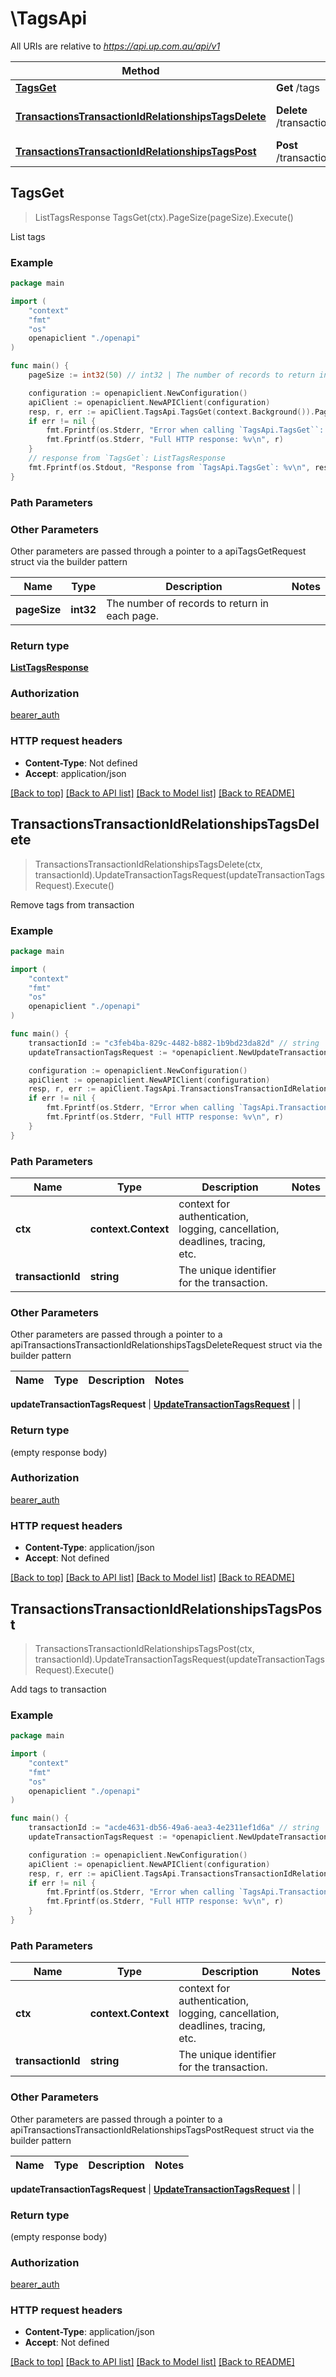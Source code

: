 # \TagsApi

All URIs are relative to *https://api.up.com.au/api/v1*

Method | HTTP request | Description
------------- | ------------- | -------------
[**TagsGet**](TagsApi.md#TagsGet) | **Get** /tags | List tags
[**TransactionsTransactionIdRelationshipsTagsDelete**](TagsApi.md#TransactionsTransactionIdRelationshipsTagsDelete) | **Delete** /transactions/{transactionId}/relationships/tags | Remove tags from transaction
[**TransactionsTransactionIdRelationshipsTagsPost**](TagsApi.md#TransactionsTransactionIdRelationshipsTagsPost) | **Post** /transactions/{transactionId}/relationships/tags | Add tags to transaction



## TagsGet

> ListTagsResponse TagsGet(ctx).PageSize(pageSize).Execute()

List tags



### Example

```go
package main

import (
    "context"
    "fmt"
    "os"
    openapiclient "./openapi"
)

func main() {
    pageSize := int32(50) // int32 | The number of records to return in each page.  (optional)

    configuration := openapiclient.NewConfiguration()
    apiClient := openapiclient.NewAPIClient(configuration)
    resp, r, err := apiClient.TagsApi.TagsGet(context.Background()).PageSize(pageSize).Execute()
    if err != nil {
        fmt.Fprintf(os.Stderr, "Error when calling `TagsApi.TagsGet``: %v\n", err)
        fmt.Fprintf(os.Stderr, "Full HTTP response: %v\n", r)
    }
    // response from `TagsGet`: ListTagsResponse
    fmt.Fprintf(os.Stdout, "Response from `TagsApi.TagsGet`: %v\n", resp)
}
```

### Path Parameters



### Other Parameters

Other parameters are passed through a pointer to a apiTagsGetRequest struct via the builder pattern


Name | Type | Description  | Notes
------------- | ------------- | ------------- | -------------
 **pageSize** | **int32** | The number of records to return in each page.  | 

### Return type

[**ListTagsResponse**](ListTagsResponse.md)

### Authorization

[bearer_auth](../README.md#bearer_auth)

### HTTP request headers

- **Content-Type**: Not defined
- **Accept**: application/json

[[Back to top]](#) [[Back to API list]](../README.md#documentation-for-api-endpoints)
[[Back to Model list]](../README.md#documentation-for-models)
[[Back to README]](../README.md)


## TransactionsTransactionIdRelationshipsTagsDelete

> TransactionsTransactionIdRelationshipsTagsDelete(ctx, transactionId).UpdateTransactionTagsRequest(updateTransactionTagsRequest).Execute()

Remove tags from transaction



### Example

```go
package main

import (
    "context"
    "fmt"
    "os"
    openapiclient "./openapi"
)

func main() {
    transactionId := "c3feb4ba-829c-4482-b882-1b9bd23da82d" // string | The unique identifier for the transaction. 
    updateTransactionTagsRequest := *openapiclient.NewUpdateTransactionTagsRequest([]openapiclient.TagInputResourceIdentifier{*openapiclient.NewTagInputResourceIdentifier("Type_example", "Id_example")}) // UpdateTransactionTagsRequest |  (optional)

    configuration := openapiclient.NewConfiguration()
    apiClient := openapiclient.NewAPIClient(configuration)
    resp, r, err := apiClient.TagsApi.TransactionsTransactionIdRelationshipsTagsDelete(context.Background(), transactionId).UpdateTransactionTagsRequest(updateTransactionTagsRequest).Execute()
    if err != nil {
        fmt.Fprintf(os.Stderr, "Error when calling `TagsApi.TransactionsTransactionIdRelationshipsTagsDelete``: %v\n", err)
        fmt.Fprintf(os.Stderr, "Full HTTP response: %v\n", r)
    }
}
```

### Path Parameters


Name | Type | Description  | Notes
------------- | ------------- | ------------- | -------------
**ctx** | **context.Context** | context for authentication, logging, cancellation, deadlines, tracing, etc.
**transactionId** | **string** | The unique identifier for the transaction.  | 

### Other Parameters

Other parameters are passed through a pointer to a apiTransactionsTransactionIdRelationshipsTagsDeleteRequest struct via the builder pattern


Name | Type | Description  | Notes
------------- | ------------- | ------------- | -------------

 **updateTransactionTagsRequest** | [**UpdateTransactionTagsRequest**](UpdateTransactionTagsRequest.md) |  | 

### Return type

 (empty response body)

### Authorization

[bearer_auth](../README.md#bearer_auth)

### HTTP request headers

- **Content-Type**: application/json
- **Accept**: Not defined

[[Back to top]](#) [[Back to API list]](../README.md#documentation-for-api-endpoints)
[[Back to Model list]](../README.md#documentation-for-models)
[[Back to README]](../README.md)


## TransactionsTransactionIdRelationshipsTagsPost

> TransactionsTransactionIdRelationshipsTagsPost(ctx, transactionId).UpdateTransactionTagsRequest(updateTransactionTagsRequest).Execute()

Add tags to transaction



### Example

```go
package main

import (
    "context"
    "fmt"
    "os"
    openapiclient "./openapi"
)

func main() {
    transactionId := "acde4631-db56-49a6-aea3-4e2311ef1d6a" // string | The unique identifier for the transaction. 
    updateTransactionTagsRequest := *openapiclient.NewUpdateTransactionTagsRequest([]openapiclient.TagInputResourceIdentifier{*openapiclient.NewTagInputResourceIdentifier("Type_example", "Id_example")}) // UpdateTransactionTagsRequest |  (optional)

    configuration := openapiclient.NewConfiguration()
    apiClient := openapiclient.NewAPIClient(configuration)
    resp, r, err := apiClient.TagsApi.TransactionsTransactionIdRelationshipsTagsPost(context.Background(), transactionId).UpdateTransactionTagsRequest(updateTransactionTagsRequest).Execute()
    if err != nil {
        fmt.Fprintf(os.Stderr, "Error when calling `TagsApi.TransactionsTransactionIdRelationshipsTagsPost``: %v\n", err)
        fmt.Fprintf(os.Stderr, "Full HTTP response: %v\n", r)
    }
}
```

### Path Parameters


Name | Type | Description  | Notes
------------- | ------------- | ------------- | -------------
**ctx** | **context.Context** | context for authentication, logging, cancellation, deadlines, tracing, etc.
**transactionId** | **string** | The unique identifier for the transaction.  | 

### Other Parameters

Other parameters are passed through a pointer to a apiTransactionsTransactionIdRelationshipsTagsPostRequest struct via the builder pattern


Name | Type | Description  | Notes
------------- | ------------- | ------------- | -------------

 **updateTransactionTagsRequest** | [**UpdateTransactionTagsRequest**](UpdateTransactionTagsRequest.md) |  | 

### Return type

 (empty response body)

### Authorization

[bearer_auth](../README.md#bearer_auth)

### HTTP request headers

- **Content-Type**: application/json
- **Accept**: Not defined

[[Back to top]](#) [[Back to API list]](../README.md#documentation-for-api-endpoints)
[[Back to Model list]](../README.md#documentation-for-models)
[[Back to README]](../README.md)

